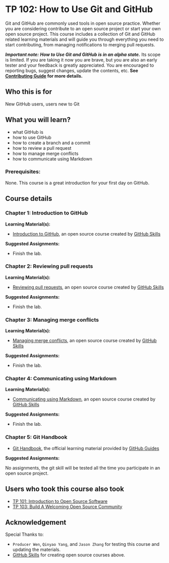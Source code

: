 # TP 102: How to Use Git and GitHub

Git and GitHub are commonly used tools in open source practice. Whether you are considering contribute to an open source project or start your own open source project. This course includes a collection of Git and GitHub related learning materials and will guide you through everything you need to start contributing, from managing notifications to merging pull requests. 

***Important note:*** ***How to Use Git and GitHub is in an alpha
state.*** Its scope is limited. If you are taking it now you
are brave, but you are also an early tester and your feedback is greatly
appreciated. You are encouraged to reporting bugs, suggest changes, update the contents, etc. **See [Contributing Guide](../CONTRIBUTING.md) for more details.** 


## Who this is for

New GitHub users, users new to Git

## What you will learn?

* what GitHub is
* how to use GitHub
* how to create a branch and a commit
* how to review a pull request
* how to manage merge conflicts
* how to communicate using Markdown

### Prerequisites:

None. This course is a great introduction for your first day on GitHub.

## Course details

### Chapter 1: Introduction to GitHub

**Learning Material(s):**

* [Introduction to GitHub](https://github.com/skills/introduction-to-github), an open source course created by [GitHub Skills](https://github.com/skills)
 
**Suggested Assignments:**

* Finish the lab.

### Chapter 2: Reviewing pull requests

**Learning Material(s):**

* [Reviewing pull requests](https://github.com/skills/review-pull-requests), an open source course created by [GitHub Skills](https://github.com/skills)
 
**Suggested Assignments:**

* Finish the lab.

### Chapter 3: Managing merge conflicts

**Learning Material(s):**

* [Managing merge conflicts](https://github.com/skills/resolve-merge-conflicts), an open source course created by [GitHub Skills](https://github.com/skills)
 
**Suggested Assignments:**

* Finish the lab.

### Chapter 4: Communicating using Markdown

**Learning Material(s):**

* [Communicating using Markdown](https://github.com/skills/communicate-using-markdown), an open source course created by [GitHub Skills](https://github.com/skills)
 
**Suggested Assignments:**

* Finish the lab.

### Chapter 5: Git Handbook

* [Git Handbook](https://guides.github.com/introduction/git-handbook/), the official learning material provided by [GitHub Guides](https://guides.github.com/)

**Suggested Assignments:**

No assignments, the git skill will be tested all the time you participate in an open source project.

## Users who took this course also took

* [TP 101: Introduction to Open Source Software](tp101-intro-to-oss.md)
* [TP 103: Build A Welcoming Open Source Community](tp103-open-source-community.md)


## Acknowledgement

Special Thanks to:

* `Producer Wen`, `Qinyao Yang`, and `Jason Zhang` for testing this course and updating the materials.
* [GitHub Skills](https://github.com/skills) for creating open source courses above.
